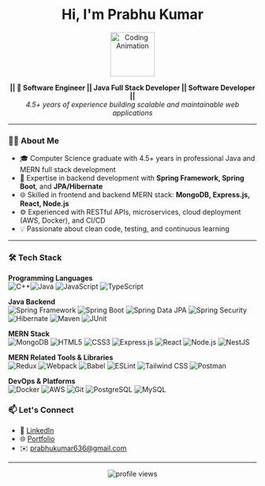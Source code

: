 <!-- GitHub README for profile -->
<h1 align="center">Hi, I'm Prabhu Kumar</h1>
<p align="center">
  <img src="https://cdn-icons-png.flaticon.com/512/226/226777.png" width="90" alt="Coding Animation" />
</p>

<p align="center">
  <b>|| 🚀 Software Engineer || Java Full Stack Developer || Software Developer ||</b><br />
  <i>4.5+ years of experience building scalable and maintainable web applications</i>
</p>

---
### 🧑‍💻 About Me

- 🎓 Computer Science graduate with 4.5+ years in professional Java and MERN full stack development  
- 💼 Expertise in backend development with **Spring Framework, Spring Boot**, and **JPA/Hibernate**  
- 🌐 Skilled in frontend and backend MERN stack: **MongoDB, Express.js, React, Node.js**  
- ⚙️ Experienced with RESTful APIs, microservices, cloud deployment (AWS, Docker), and CI/CD  
- 💡 Passionate about clean code, testing, and continuous learning  
---
<!--
### 📈 GitHub Stats

<p align="center">
  <img src="https://github-readme-stats.vercel.app/api?username=prabhukumar1907&show_icons=true&theme=github_dark&count_private=true&hide=issues" /><img src="https://github-readme-streak-stats.herokuapp.com/?user=prabhukumar1907&theme=dark"/>
</p>
-->

### 🛠️ Tech Stack

**Programming Languages**  
![C++](https://img.shields.io/badge/-C++-black?style=flat-square&logo=c%2B%2B&logoColor=white)![Java](https://img.shields.io/badge/-Java-black?style=flat-square&logo=openjdk&logoColor=white)
 ![JavaScript](https://img.shields.io/badge/-JavaScript-black?style=flat-square&logo=javascript)  ![TypeScript](https://img.shields.io/badge/-TypeScript-black?style=flat-square&logo=typescript)  

**Java Backend**  
![Spring Framework](https://img.shields.io/badge/-Spring_Framework-black?style=flat-square&logo=spring)  ![Spring Boot](https://img.shields.io/badge/-Spring_Boot-black?style=flat-square&logo=springboot)  ![Spring Data JPA](https://img.shields.io/badge/-Spring_Data_JPA-black?style=flat-square&logo=spring)  ![Spring Security](https://img.shields.io/badge/-Spring_Security-black?style=flat-square&logo=spring)  ![Hibernate](https://img.shields.io/badge/-Hibernate-black?style=flat-square&logo=hibernate)  ![Maven](https://img.shields.io/badge/-Maven-black?style=flat-square&logo=apachemaven)  ![JUnit](https://img.shields.io/badge/-JUnit-black?style=flat-square&logo=junit5)  

**MERN Stack**  
![MongoDB](https://img.shields.io/badge/-MongoDB-black?style=flat-square&logo=mongodb) ![HTML5](https://img.shields.io/badge/-HTML5-black?style=flat-square&logo=html5&logoColor=E34F26)
![CSS3](https://img.shields.io/badge/-CSS3-black?style=flat-square&logo=css&logoColor=1572B6) ![Express.js](https://img.shields.io/badge/-Express.js-black?style=flat-square&logo=express)  ![React](https://img.shields.io/badge/-React-black?style=flat-square&logo=react)  ![Node.js](https://img.shields.io/badge/-Node.js-black?style=flat-square&logo=node.js)  ![NestJS](https://img.shields.io/badge/-NestJS-black?style=flat-square&logo=nestjs&logoColor=red)

**MERN Related Tools & Libraries**  
![Redux](https://img.shields.io/badge/-Redux-black?style=flat-square&logo=redux)  ![Webpack](https://img.shields.io/badge/-Webpack-black?style=flat-square&logo=webpack)  ![Babel](https://img.shields.io/badge/-Babel-black?style=flat-square&logo=babel)  ![ESLint](https://img.shields.io/badge/-ESLint-black?style=flat-square&logo=eslint)  ![Tailwind CSS](https://img.shields.io/badge/-Tailwind_CSS-black?style=flat-square&logo=tailwind-css)  ![Postman](https://img.shields.io/badge/-Postman-black?style=flat-square&logo=postman&logoColor=white)


**DevOps & Platforms**  
![Docker](https://img.shields.io/badge/-Docker-black?style=flat-square&logo=docker) ![AWS](https://img.shields.io/badge/AWS-%23FF9900.svg?&logo=amazon-aws&logoColor=white)
  ![Git](https://img.shields.io/badge/-Git-black?style=flat-square&logo=git)  ![PostgreSQL](https://img.shields.io/badge/-PostgreSQL-black?style=flat-square&logo=postgresql) 
  ![MySQL](https://img.shields.io/badge/-MySQL-black?style=flat-square&logo=mysql&logoColor=#FFFFFF) 


### 📫 Let's Connect

- 💼 [LinkedIn](https://www.linkedin.com/in/prabhu-kumar-564768350/)
- 🌐 [Portfolio](https://prabhukumar.com)
- ✉️ prabhukumar636@gmail.com

---

<p align="center">
  <img src="https://komarev.com/ghpvc/?username=prabhukumar1907&color=blueviolet" alt="profile views" />
</p>
